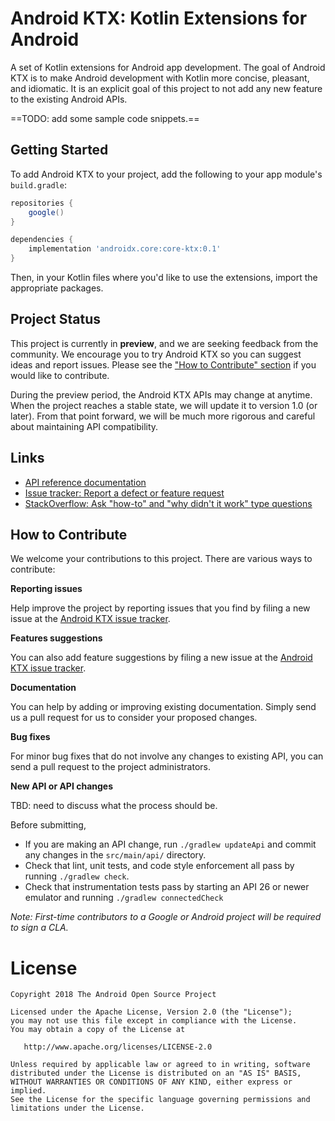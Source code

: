 Android KTX: Kotlin Extensions for Android
==========================================

A set of Kotlin extensions for Android app development. The goal of Android KTX is to make Android
development with Kotlin more concise, pleasant, and idiomatic. It is an explicit goal of this
project to not add any new feature to the existing Android APIs.

==TODO: add some sample code snippets.==


Getting Started
---------------

To add Android KTX to your project, add the following to your app module's `build.gradle`:

```groovy
repositories {
    google()
}

dependencies {
    implementation 'androidx.core:core-ktx:0.1'
}
```

Then, in your Kotlin files where you'd like to use the extensions, import the appropriate packages.


Project Status
--------------

This project is currently in **preview**, and we are seeking feedback from the community. We
encourage you to try Android KTX so you can suggest ideas and report issues. Please see the
["How to Contribute" section](#how-to-contribute) if you would like to contribute.

During the preview period, the Android KTX APIs may change at anytime. When the project reaches a
stable state, we will update it to version 1.0 (or later). From that point forward, we will be much
more rigorous and careful about maintaining API compatibility.


Links
-----

 * [API reference documentation](https://android.github.io/android-ktx/core-ktx/)
 * [Issue tracker: Report a defect or feature request](https://github.com/android/android-ktx/issues/new)
 * [StackOverflow: Ask "how-to" and "why didn't it work" type questions](https://stackoverflow.com/questions/ask?tags=android-ktx)


How to Contribute
-----------------

We welcome your contributions to this project. There are various ways to contribute:

**Reporting issues**

Help improve the project by reporting issues that you find by filing a new issue at the
[Android KTX issue tracker](https://github.com/android/android-ktx/issues/new).

**Features suggestions**

You can also add feature suggestions by filing a new issue at the
[Android KTX issue tracker](https://github.com/android/android-ktx/issues/new).

**Documentation**

You can help by adding or improving existing documentation. Simply send us a pull request for us to
consider your proposed changes.

**Bug fixes**

For minor bug fixes that do not involve any changes to existing API, you can send a pull request to the project administrators.

**New API or API changes**

TBD: need to discuss what the process should be.

Before submitting,

 * If you are making an API change, run `./gradlew updateApi` and commit any changes in the
   `src/main/api/` directory.
 * Check that lint, unit tests, and code style enforcement all pass by running `./gradlew check`.
 * Check that instrumentation tests pass by starting an API 26 or newer emulator and running
   `./gradlew connectedCheck`

_Note: First-time contributors to a Google or Android project will be required to sign a CLA._


License
=======

    Copyright 2018 The Android Open Source Project

    Licensed under the Apache License, Version 2.0 (the "License");
    you may not use this file except in compliance with the License.
    You may obtain a copy of the License at

       http://www.apache.org/licenses/LICENSE-2.0

    Unless required by applicable law or agreed to in writing, software
    distributed under the License is distributed on an "AS IS" BASIS,
    WITHOUT WARRANTIES OR CONDITIONS OF ANY KIND, either express or implied.
    See the License for the specific language governing permissions and
    limitations under the License.
